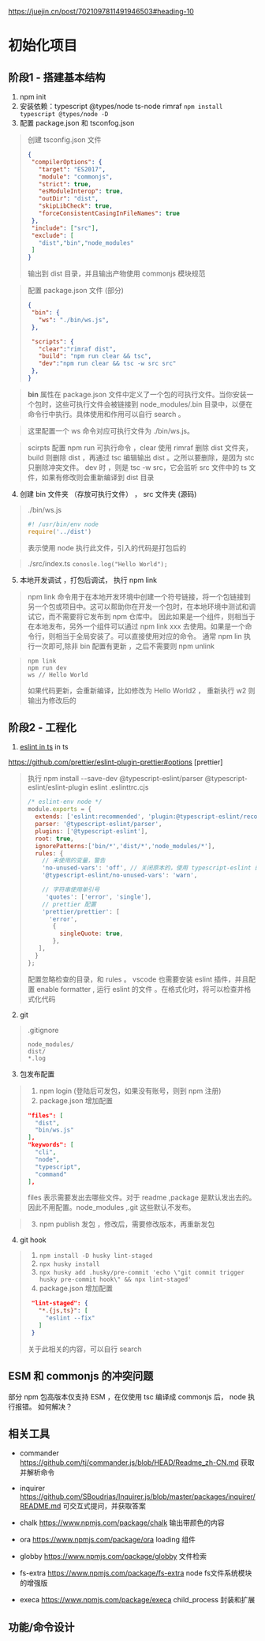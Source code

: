 <https://juejin.cn/post/7021097811491946503#heading-10>

# 初始化项目

## 阶段1 - 搭建基本结构

1. npm init
2. 安装依赖：typescript @types/node ts-node rimraf `npm install typescript @types/node -D`
3. 配置 package.json 和 tsconfog.json

> 创建 tsconfig.json 文件
>
> ```json
>{
>  "compilerOptions": {
>    "target": "ES2017",
>    "module": "commonjs",
>    "strict": true,
>    "esModuleInterop": true,
>    "outDir": "dist",
>    "skipLibCheck": true,
>    "forceConsistentCasingInFileNames": true
>  },
>  "include": ["src"],
>  "exclude": [
>    "dist","bin","node_modules"
>  ]
>}
> ```
>
> 输出到 dist 目录，并且输出产物使用 commonjs 模块规范

> 配置 package.json 文件 (部分)
>
>```json
>{
>  "bin": {
>    "ws": "./bin/ws.js",
>  },
>
>  "scripts": {
>    "clear":"rimraf dist",
>    "build": "npm run clear && tsc",
>    "dev":"npm run clear && tsc -w src src"
>  },
>}
>```

> **bin**  属性在 package.json 文件中定义了一个包的可执行文件。当你安装一个包时，这些可执行文件会被链接到 node_modules/.bin 目录中，以便在命令行中执行。具体使用和作用可以自行 search 。

> 这里配置一个 ws 命令对应可执行文件为 ./bin/ws.js。

> scirpts 配置 npm run 可执行命令 ，clear 使用 rimraf 删除 dist 文件夹， build 则删除 dist ，再通过 tsc 编辑输出 dist 。之所以要删除，是因为 stc 只删除冲突文件。
> dev 时 ，则是 tsc -w src，它会监听 src 文件中的 ts 文件，如果有修改则会重新编译到 dist 目录

4. 创建 bin 文件夹 （存放可执行文件） ， src 文件夹 (源码)

> ./bin/ws.js
>
> ```js
> #! /usr/bin/env node
> require('../dist')
> ```
>
> 表示使用 node 执行此文件，引入的代码是打包后的

> ./src/index.ts
> `conosle.log("Hello World");`

5. 本地开发调试 ，打包后调试， 执行 npm link

> npm link 命令用于在本地开发环境中创建一个符号链接，将一个包链接到另一个包或项目中。这可以帮助你在开发一个包时，在本地环境中测试和调试它，而不需要将它发布到 npm 仓库中。
> 因此如果是一个组件，则相当于在本地发布，另外一个组件可以通过 npm link xxx 去使用。如果是一个命令行，则相当于全局安装了。可以直接使用对应的命令。
> 通常 npm lin 执行一次即可,除非 bin 配置有更新 ，之后不需要则 npm unlink

> ```shell
> npm link
> npm run dev
> ws // Hello World
> ```
>
> 如果代码更新，会重新编译，比如修改为 Hello World2 ， 重新执行 w2 则输出为修改后的

## 阶段2 - 工程化

1. [eslint in ts](https://typescript-eslint.io/getting-started) in ts

<https://github.com/prettier/eslint-plugin-prettier#options> [prettier]

> 执行 npm install --save-dev @typescript-eslint/parser @typescript-eslint/eslint-plugin eslint
> .eslinttrc.cjs
>
>```js
> /* eslint-env node */
> module.exports = {
>   extends: ['eslint:recommended', 'plugin:@typescript-eslint/recommended'],
>   parser: '@typescript-eslint/parser',
>   plugins: ['@typescript-eslint'],
>   root: true,
>   ignorePatterns:['bin/*','dist/*','node_modules/*'],
>   rules: {
>     // 未使用的变量，警告
>     'no-unused-vars': 'off', // 关闭原本的，使用 typescript-eslint 的
>     '@typescript-eslint/no-unused-vars': 'warn',
> 
>     // 字符串使用单引号
>      'quotes': ['error', 'single'],
>     // prettier 配置
>     'prettier/prettier': [
>       'error',
>        {
>          singleQuote: true,
>        },
>    ],
>   }
> };
> ```
>
>配置忽略检查的目录，和 rules 。
> vscode 也需要安装 eslint 插件，并且配置 enable formatter , 运行 eslint 的文件 。在格式化时，将可以检查并格式化代码

2. git

> .gitignore
>
> ```
> node_modules/
> dist/
> *.log
> ```

3. 包发布配置
>
> 1. npm login (登陆后可发包，如果没有账号，则到 npm 注册)
> 2. package.json 增加配置
>
> ```json
> "files": [
>   "dist",
>   "bin/ws.js"
> ],
> "keywords": [
>   "cli",
>   "node",
>   "typescript",
>   "command"
> ],
> ```
>
> files 表示需要发出去哪些文件。对于 readme ,package 是默认发出去的。因此不用配置。node_modules ,.git 这些默认不发布。

> 3. npm publish 发包 ，修改后，需要修改版本，再重新发包

4. git hook
>
> 1. `npm install -D husky lint-staged`
> 2. `npx husky install`
> 3. `npx husky add .husky/pre-commit 'echo \"git commit trigger husky pre-commit hook\" && npx lint-staged'`
> 4. package.json 增加配置
>
> ```json
>  "lint-staged": {
>    "*.{js,ts}": [
>      "eslint --fix"
>    ]
>  }
>```
>
> 关于此相关的内容，可以自行 search

## ESM 和 commonjs 的冲突问题
部分 npm 包高版本仅支持 ESM ，在仅使用 tsc 编译成 commonjs 后， node 执行报错。
如何解决？

## 相关工具

- commander
<https://github.com/tj/commander.js/blob/HEAD/Readme_zh-CN.md>
获取并解析命令

- inquirer
<https://github.com/SBoudrias/Inquirer.js/blob/master/packages/inquirer/README.md>
可交互式提问，并获取答案

- chalk
<https://www.npmjs.com/package/chalk>
输出带颜色的内容

- ora
<https://www.npmjs.com/package/ora>
loading 组件

- globby
<https://www.npmjs.com/package/globby>
文件检索

- fs-extra
<https://www.npmjs.com/package/fs-extra>
node fs文件系统模块的增强版

- execa
<https://www.npmjs.com/package/execa> child_process 封装和扩展

## 功能/命令设计
